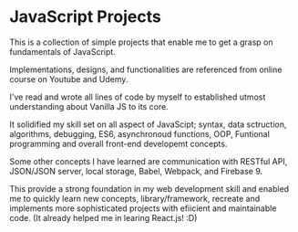 # JavaScript Projects

This is a collection of simple projects that enable me to get a grasp on fundamentals of JavaScript.

Implementations, designs, and functionalities are referenced from online course on Youtube and Udemy.

I've read and wrote all lines of code by myself to established utmost understanding about Vanilla JS to its core.

It solidified my skill set on all aspect of JavaScipt; syntax, data sctruction, algorithms, debugging, ES6, asynchronoud functions, OOP, Funtional programming and overall front-end developemt concepts.

Some other concepts I have learned are communication with RESTful API, JSON/JSON server, local storage, Babel, Webpack, and Firebase 9.

This provide a strong foundation in my web development skill and enabled me to quickly learn new concepts, library/framework, recreate and implements more sophisticated projects with efiicient and maintainable code. (It already helped me in learing React.js! :D)
